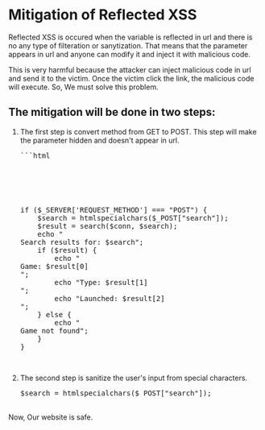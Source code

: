 <h1>Mitigation of Reflected XSS</h1>
<p>Reflected XSS is occured when the variable is reflected in url and there is no any type of filteration or sanytization. That means that the parameter appears in url and anyone can modify it and inject it with malicious code.</p>
<p>This is very harmful because the attacker can inject malicious code in url and send it to the victim. Once the victim click the link, the malicious code will execute.
So, We must solve this problem.</p>
<h2>The mitigation will be done in two steps:</h2>
<ol>
  <li>
    </p>The first step is convert method from GET to POST. This step will make the parameter hidden and doesn't appear in url.</p>
    <pre>```html
      <form action="reflected_xss.php" method="POST"></pre><br><br>
    <pre>if ($_SERVER['REQUEST_METHOD'] === "POST") {
    $search = htmlspecialchars($_POST["search"]);
    $result = search($conn, $search);
    echo "<br>Search results for: $search";
    if ($result) {
        echo "<br>Game: $result[0]<br>";
        echo "Type: $result[1]<br>";
        echo "Launched: $result[2]<br>";
    } else {
        echo "<br>Game not found";
    }
}</pre>
  </li>
      <br>
  <li>
    <p>The second step is sanitize the user's input from special characters.</p>
    <pre>$search = htmlspecialchars($_POST["search"]);</pre>
  </li>
</ol>
<br>
Now, Our website is safe.
